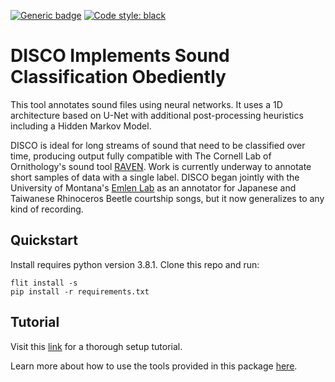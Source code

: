 [![Generic badge](https://img.shields.io/badge/Contributions-Welcome-brightgreen.svg)](CONTRIBUTING.md)
<a href="https://github.com/psf/black"><img alt="Code style: black" src="https://img.shields.io/badge/code%20style-black-000000.svg"></a>

# DISCO Implements Sound Classification Obediently
This tool annotates sound files using neural networks. It uses a 1D architecture based on U-Net with additional 
post-processing heuristics including a Hidden Markov Model. 

DISCO is ideal for long streams of sound that need to be classified over time, producing output fully compatible with 
The Cornell Lab of Ornithology's sound tool [RAVEN](https://ravensoundsoftware.com/). Work is currently underway to 
annotate short samples of data with a single label. DISCO began jointly with the University of Montana's [Emlen Lab](https://hs.umt.edu/dbs/labs/emlen/) as an annotator for 
Japanese and Taiwanese Rhinoceros Beetle courtship songs, but it now generalizes to any kind of recording.

## Quickstart
Install requires python version 3.8.1.
Clone this repo and run:
```
flit install -s
pip install -r requirements.txt
```
## Tutorial
Visit this [link](https://www.youtube.com/watch?v=g0rIpVOpXZ4) for a thorough setup tutorial.

Learn more about how to use the tools provided in this package [here](https://github.com/TravisWheelerLab/beetles-cnn/wiki).